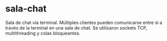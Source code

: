 # sala-chat
Sala de chat vía terminal. Múltiples clientes pueden comunicarse entre sí a través de la terminal en una sala de chat. Se utilizaron sockets TCP, multithreading y colas bloqueantes.
